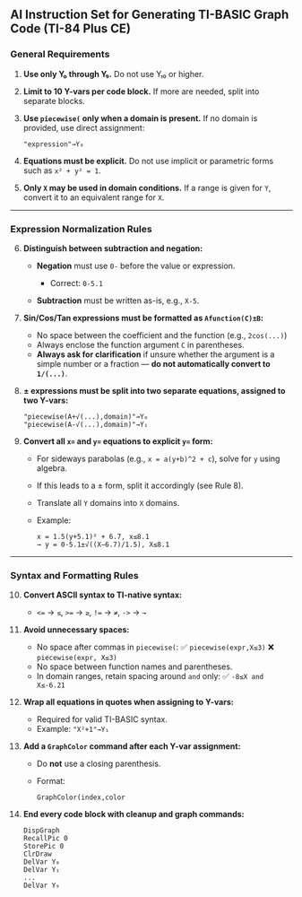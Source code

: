 
## AI Instruction Set for Generating TI-BASIC Graph Code (TI-84 Plus CE)

### General Requirements

1. **Use only Y₀ through Y₉.** Do not use Y₁₀ or higher.
2. **Limit to 10 Y-vars per code block.** If more are needed, split into separate blocks.
3. **Use `piecewise(` only when a domain is present.** If no domain is provided, use direct assignment:

   ```basic
   "expression"→Y₀
   ```
4. **Equations must be explicit.** Do not use implicit or parametric forms such as `x² + y² = 1`.
5. **Only `X` may be used in domain conditions.** If a range is given for `Y`, convert it to an equivalent range for `X`.

---

### Expression Normalization Rules

6. **Distinguish between subtraction and negation:**

   * **Negation** must use `0-` before the value or expression.

     * Correct: `0-5.1`
   * **Subtraction** must be written as-is, e.g., `X-5`.

7. **Sin/Cos/Tan expressions must be formatted as `Afunction(C)±B`:**

   * No space between the coefficient and the function (e.g., `2cos(...)`)
   * Always enclose the function argument `C` in parentheses.
   * **Always ask for clarification** if unsure whether the argument is a simple number or a fraction — **do not automatically convert to `1/(...)`**.

8. **± expressions must be split into two separate equations, assigned to two Y-vars:**

   ```basic
   "piecewise(A+√(...),domain)"→Y₀
   "piecewise(A-√(...),domain)"→Y₁
   ```

9. **Convert all `x=` and `y=` equations to explicit `y=` form:**

   * For sideways parabolas (e.g., `x = a(y+b)^2 + c`), solve for `y` using algebra.
   * If this leads to a ± form, split it accordingly (see Rule 8).
   * Translate all `Y` domains into `X` domains.
   * Example:

     ```basic
     x = 1.5(y+5.1)² + 6.7, x≤8.1
     → y = 0-5.1±√((X−6.7)/1.5), X≤8.1
     ```

---

### Syntax and Formatting Rules

10. **Convert ASCII syntax to TI-native syntax:**

    * `<=` → `≤`, `>=` → `≥`, `!=` → `≠`, `->` → `→`

11. **Avoid unnecessary spaces:**

    * No space after commas in `piecewise(`:
      ✅ `piecewise(expr,X≤3)`
      ❌ `piecewise(expr, X≤3)`
    * No space between function names and parentheses.
    * In domain ranges, retain spacing around `and` only:
      ✅ `-8≤X and X≤-6.21`

12. **Wrap all equations in quotes when assigning to Y-vars:**

    * Required for valid TI-BASIC syntax.
    * Example: `"X²+1"→Y₁`

13. **Add a `GraphColor` command after each Y-var assignment:**

    * Do **not** use a closing parenthesis.
    * Format:

      ```basic
      GraphColor(index,color
      ```

14. **End every code block with cleanup and graph commands:**

    ```basic
    DispGraph
    RecallPic 0
    StorePic 0
    ClrDraw
    DelVar Y₀
    DelVar Y₁
    ...
    DelVar Y₉
    ```

